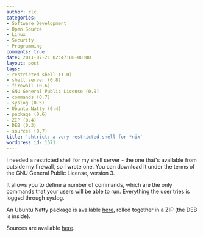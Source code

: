 ```yaml
---
author: rlc
categories:
- Software Development
- Open Source
- Linux
- Security
- Programming
comments: true
date: 2011-07-21 02:47:08+00:00
layout: post
tags:
- restricted shell (1.0)
- shell server (0.8)
- firewall (0.6)
- GNU General Public License (0.9)
- commands (0.7)
- syslog (0.5)
- Ubuntu Natty (0.4)
- package (0.6)
- ZIP (0.4)
- DEB (0.3)
- sources (0.7)
title: 'shtrict: a very restricted shell for *nix'
wordpress_id: 1571
---
```


I needed a restricted shell for my shell server - the one that's available from outside my firewall, so I wrote one. You can download it under the terms of the GNU General Public License, version 3.

<!--more-->

It allows you to define a number of commands, which are the only commands that your users will be able to run. Everything the user tries is logged through syslog.

An Ubuntu Natty package is available [here](/assets/2011/07/shtrict-1.0.00.zip), rolled together in a ZIP (the DEB is inside).

Sources are available [here](/assets/2011/07/shtrict_1.0.00.tar.gz).
